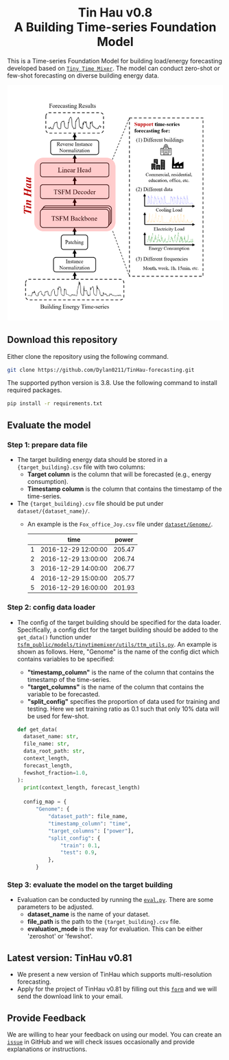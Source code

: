 <h1 align="center">
    Tin Hau v0.8<br>A Building Time-series Foundation Model
</h1>

This is a Time-series Foundation Model for building load/energy forecasting developed based on [`Tiny Time Mixer`](https://github.com/ibm-granite/granite-tsfm). The model can conduct zero-shot or few-shot forecasting on diverse building energy data. 

![tinhau_overview](tinhau_overview.png)

## Download this repository
Either clone the repository using the following command.
```bash
git clone https://github.com/Dylan0211/TinHau-forecasting.git
```
The supported python version is 3.8. Use the following command to install required packages.
```bash
pip install -r requirements.txt
```

## Evaluate the model

### Step 1: prepare data file
- The target building energy data should be stored in a `{target_building}.csv` file with two columns:
    - **Target column** is the column that will be forecasted (e.g., energy consumption).
    - **Timestamp column** is the column that contains the timestamp of the time-series.
- The `{target_building}.csv` file should be put under `dataset/{dataset_name}/`.
    - An example is the `Fox_office_Joy.csv` file under [`dataset/Genome/`](https://github.com/Dylan0211/Building-Time-series-Foundation-Model/tree/main/dataset/Genome).


        |  | time | power |
        | :-----: | :----: | :----: |
        | 1 | 2016-12-29 12:00:00 | 205.47 |
        | 2 | 2016-12-29 13:00:00 | 206.74 |
        | 3 | 2016-12-29 14:00:00 | 206.77 |
        | 4 | 2016-12-29 15:00:00 | 205.77 |
        | 5 | 2016-12-29 16:00:00 | 201.93 |


### Step 2: config data loader
- The config of the target building should be specified for the data loader. Specifically, a config dict for the target building should be added to the `get_data()` function under [`tsfm_public/models/tinytimemixer/utils/ttm_utils.py`](https://github.com/Dylan0211/Building-Time-series-Foundation-Model/blob/main/tsfm_public/models/tinytimemixer/utils/ttm_utils.py). An example is shown as follows. Here, "Genome" is the name of the config dict which contains variables to be specified:
    - **"timestamp_column"** is the name of the column that contains the timestamp of the time-series.
    - **"target_columns"** is the name of the column that contains the variable to be forecasted.
    - **"split_config"** specifies the proportion of data used for training and testing. Here we set training ratio as 0.1 such that only 10% data will be used for few-shot.

  ```python
  def get_data(
    dataset_name: str,
    file_name: str,
    data_root_path: str,
    context_length,
    forecast_length,
    fewshot_fraction=1.0,
  ):
    print(context_length, forecast_length)

    config_map = {
        "Genome": {
            "dataset_path": file_name,
            "timestamp_column": "time",
            "target_columns": ["power"],
            "split_config": {
                "train": 0.1,
                "test": 0.9,
            },
        }
  ```

### Step 3: evaluate the model on the target building
- Evaluation can be conducted by running the [`eval.py`](https://github.com/Dylan0211/Building-Time-series-Foundation-Model/blob/main/eval.py). There are some parameters to be adjusted.
    - **dataset_name** is the name of your dataset.
    - **file_path** is the path to the `{target_building}.csv` file.
    - **evaluation_mode** is the way for evaluation. This can be either 'zeroshot' or 'fewshot'.

## Latest version: TinHau v0.81
- We present a new version of TinHau which supports multi-resolution forecasting.
- Apply for the project of TinHau v0.81 by filling out this [`form`](https://forms.gle/2BCMR76fZAdb3rAx5) and we will send the download link to your email.

## Provide Feedback
We are willing to hear your feedback on using our model. You can create an [`issue`](https://github.com/Dylan0211/TinHau-forecasting/issues) in GitHub and we will check issues occasionally and provide explanations or instructions.
  
